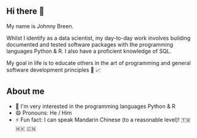 ## Hi there 👋

My name is Johnny Breen. 

Whilst I identify as a data scientist, my day-to-day work involves building documented and tested software packages with the programming languages Python & R. I also have a proficient knowledge of SQL.

My goal in life is to educate others in the art of programming and general software development principles 🔭 📈

## About me

- 🔭 I'm very interested in the programming languages Python & R
- 😄 Pronouns: He / Him
- ⚡ Fun fact: I can speak Mandarin Chinese (to a reasonable level)! 🇹🇼 🇭🇰 🇨🇳
